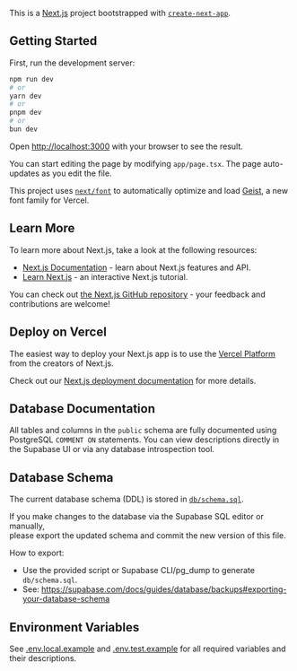 This is a [Next.js](https://nextjs.org) project bootstrapped with [`create-next-app`](https://nextjs.org/docs/app/api-reference/cli/create-next-app).

## Getting Started

First, run the development server:

```bash
npm run dev
# or
yarn dev
# or
pnpm dev
# or
bun dev
```

Open [http://localhost:3000](http://localhost:3000) with your browser to see the result.

You can start editing the page by modifying `app/page.tsx`. The page auto-updates as you edit the file.

This project uses [`next/font`](https://nextjs.org/docs/app/building-your-application/optimizing/fonts) to automatically optimize and load [Geist](https://vercel.com/font), a new font family for Vercel.

## Learn More

To learn more about Next.js, take a look at the following resources:

- [Next.js Documentation](https://nextjs.org/docs) - learn about Next.js features and API.
- [Learn Next.js](https://nextjs.org/learn) - an interactive Next.js tutorial.

You can check out [the Next.js GitHub repository](https://github.com/vercel/next.js) - your feedback and contributions are welcome!

## Deploy on Vercel

The easiest way to deploy your Next.js app is to use the [Vercel Platform](https://vercel.com/new?utm_medium=default-template&filter=next.js&utm_source=create-next-app&utm_campaign=create-next-app-readme) from the creators of Next.js.

Check out our [Next.js deployment documentation](https://nextjs.org/docs/app/building-your-application/deploying) for more details.

## Database Documentation

All tables and columns in the `public` schema are fully documented using PostgreSQL `COMMENT ON` statements. You can view descriptions directly in the Supabase UI or via any database introspection tool.

## Database Schema

The current database schema (DDL) is stored in [`db/schema.sql`](db/schema.sql).

If you make changes to the database via the Supabase SQL editor or manually,  
please export the updated schema and commit the new version of this file.

How to export:  
- Use the provided script or Supabase CLI/pg_dump to generate `db/schema.sql`.
- See: https://supabase.com/docs/guides/database/backups#exporting-your-database-schema

## Environment Variables

See [.env.local.example](./.env.local.example) and [.env.test.example](./.env.test.example) for all required variables and their descriptions.
